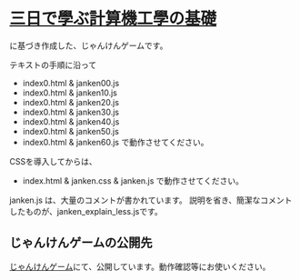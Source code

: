 # [三日で學ぶ計算機工學の基礎](https://github.com/Atelier-Mirai/cs-elementary)
に基づき作成した、じゃんけんゲームです。

テキストの手順に沿って
* index0.html & janken00.js
* index0.html & janken10.js
* index0.html & janken20.js
* index0.html & janken30.js
* index0.html & janken40.js
* index0.html & janken50.js
* index0.html & janken60.js
で動作させてください。

CSSを導入してからは、
* index.html & janken.css & janken.js
で動作させてください。

janken.js は、大量のコメントが書かれています。
説明を省き、簡潔なコメントしたものが、janken_explain_less.jsです。

## じゃんけんゲームの公開先
[じゃんけんゲーム](https://atelier-mirai-janken.netlify.app)にて、公開しています。動作確認等にお使いください。
